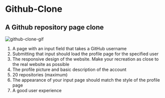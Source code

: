 # Github-Clone

## A Github repository page clone



![github-clone-gif](https://user-images.githubusercontent.com/54756572/120374802-4cccfa80-c31a-11eb-896f-a5f6554acf5e.gif)




1. A page with an input field that takes a GitHub username
2. Submitting that input should load the profile page for the specified user
3. The responsive design of the website. Make your recreation as close to the real website as possible
4. The profile picture and basic description of the account
5. 20 repositories (maximum)
6. The appearance of your input page should match the style of the profile page
7. A good user experience
